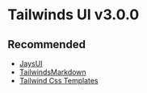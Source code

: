 # Tailwinds UI v3.0.0

## Recommended

- [JaysUI](https://github.com/jareer12/JaysUI)
- [TailwindsMarkdown](https://github.com/jareer12/TailwindsMarkdown)
- [Tailwind Css Templates](https://github.com/jareer12/TailwindsTemplates)
